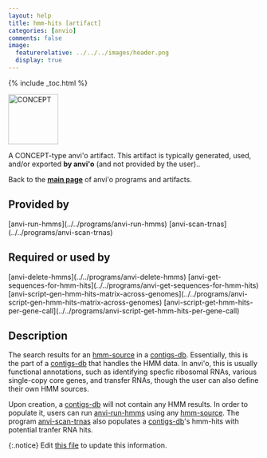 ```yaml
---
layout: help
title: hmm-hits [artifact]
categories: [anvio]
comments: false
image:
  featurerelative: ../../../images/header.png
  display: true
---
```



{% include _toc.html %}


<img src="../../images/icons/CONCEPT.png" alt="CONCEPT" style="width:100px; border:none" />

A CONCEPT-type anvi'o artifact. This artifact is typically generated, used, and/or exported **by anvi'o** (and not provided by the user)..

Back to the **[main page](../../)** of anvi'o programs and artifacts.

## Provided by


<p style="text-align: left" markdown="1"><span class="artifact-p">[anvi-run-hmms](../../programs/anvi-run-hmms)</span> <span class="artifact-p">[anvi-scan-trnas](../../programs/anvi-scan-trnas)</span></p>


## Required or used by


<p style="text-align: left" markdown="1"><span class="artifact-r">[anvi-delete-hmms](../../programs/anvi-delete-hmms)</span> <span class="artifact-r">[anvi-get-sequences-for-hmm-hits](../../programs/anvi-get-sequences-for-hmm-hits)</span> <span class="artifact-r">[anvi-script-gen-hmm-hits-matrix-across-genomes](../../programs/anvi-script-gen-hmm-hits-matrix-across-genomes)</span> <span class="artifact-r">[anvi-script-get-hmm-hits-per-gene-call](../../programs/anvi-script-get-hmm-hits-per-gene-call)</span></p>


## Description

The search results for an <span class="artifact-n">[hmm-source](/help/7/artifacts/hmm-source)</span> in a <span class="artifact-n">[contigs-db](/help/7/artifacts/contigs-db)</span>. Essentially, this is the part of a <span class="artifact-n">[contigs-db](/help/7/artifacts/contigs-db)</span> that handles the HMM data. In anvi'o, this is usually functional annotations, such as identifying specfic ribosomal RNAs, various single-copy core genes, and transfer RNAs, though the user can also define their own HMM sources. 

Upon creation, a <span class="artifact-n">[contigs-db](/help/7/artifacts/contigs-db)</span> will not contain any HMM results. In order to populate it, users can run <span class="artifact-n">[anvi-run-hmms](/help/7/programs/anvi-run-hmms)</span> using any <span class="artifact-n">[hmm-source](/help/7/artifacts/hmm-source)</span>. The program <span class="artifact-n">[anvi-scan-trnas](/help/7/programs/anvi-scan-trnas)</span> also populates a <span class="artifact-n">[contigs-db](/help/7/artifacts/contigs-db)</span>'s hmm-hits with potential tranfer RNA hits.


{:.notice}
Edit [this file](https://github.com/merenlab/anvio/tree/master/anvio/docs/artifacts/hmm-hits.md) to update this information.


